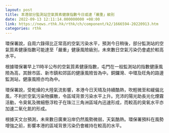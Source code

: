 ```yaml
---
layout: post
title: 本港部分監測站空氣質素健康指數今日或達「嚴重」級別
date: 2022-09-13 12:11:14.000000000 +08:00
link: https://news.rthk.hk/rthk/ch/component/k2/1666594-20220913.htm
categories: rthk
---
```


環保署說，自周六錄得比正常高的空氣污染水平，預測今日稍後，部分監測站的空氣質素健康指數可能達至「嚴重」健康風險級別，未來數日空氣污染仍會處於較高水平。

根據環保署早上11時半公布的空氣質素健康指數，屯門在一般監測站的指數健康風險為高，其餘市區、新市鎮和郊區的健康風險皆為中。銅鑼灣、中環及旺角的路邊監測站，健康風險亦均為中。

環保署說，受乾燥的大陸氣流影響，本港今日天晴及持續酷熱，吹輕微至和緩偏北風，不利於空氣污染物擴散，令區域背景污染水平上升。充沛的陽光助長光化煙霧活動，令臭氧及微細懸浮粒子在珠江三角洲區域內迅速形成，而較高的臭氧水平亦加速二氧化氮的形成。

根據天文台預測，未來數日廣東沿岸仍然風勢微弱，天氣酷熱。環保署預料在風勢增強之前，影響本港的區域背景污染仍會維持在較高的水平。
